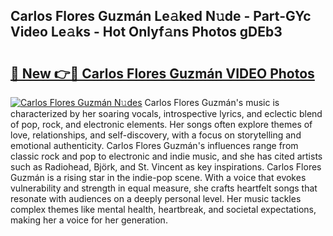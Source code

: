 ## Carlos Flores Guzmán Le𝚊ked N𝚞de - Part-GYc Video Le𝚊ks - Hot Onlyf𝚊ns Photos gDEb3

# <h2><a href="http://ab89442.deff.icu/?id=Carlos+Flores+Guzm%c3%a1n">🔗 New 👉🔴 Carlos Flores Guzmán VIDEO Photos</a></h2>

[![Carlos Flores Guzmán N𝚞des](https://i.imgur.com/rIISA9y.gif)](http://ab89442.deff.icu/?id=Carlos+Flores+Guzm%c3%a1n)
Carlos Flores Guzmán's music is characterized by her soaring vocals, introspective lyrics, and eclectic blend of pop, rock, and electronic elements. Her songs often explore themes of love, relationships, and self-discovery, with a focus on storytelling and emotional authenticity. Carlos Flores Guzmán's influences range from classic rock and pop to electronic and indie music, and she has cited artists such as Radiohead, Björk, and St. Vincent as key inspirations. Carlos Flores Guzmán is a rising star in the indie-pop scene. With a voice that evokes vulnerability and strength in equal measure, she crafts heartfelt songs that resonate with audiences on a deeply personal level. Her music tackles complex themes like mental health, heartbreak, and societal expectations, making her a voice for her generation.
